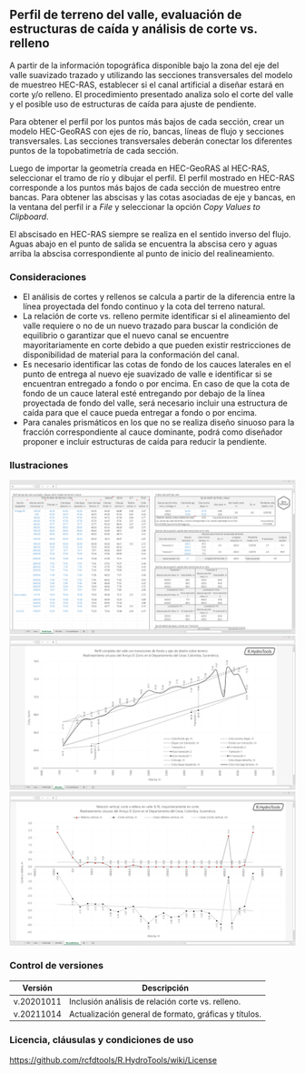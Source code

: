 ## Perfil de terreno del valle, evaluación de estructuras de caída y análisis de corte vs. relleno

A partir de la información topográfica disponible bajo la zona del eje del valle suavizado trazado y utilizando las secciones transversales del modelo de muestreo HEC-RAS, establecer si el canal artificial a diseñar estará en corte y/o relleno. El procedimiento presentado analiza solo el corte del valle y el posible uso de estructuras de caída para ajuste de pendiente.

Para obtener el perfil por los puntos más bajos de cada sección, crear un modelo HEC-GeoRAS con ejes de río, bancas, líneas de flujo y secciones transversales. Las secciones transversales deberán conectar los diferentes puntos de la topobatimetría de cada sección.

Luego de importar la geometría creada en HEC-GeoRAS al HEC-RAS, seleccionar el tramo de río y dibujar el perfil. El perfil mostrado en HEC-RAS corresponde a los puntos más bajos de cada sección de muestreo entre bancas. Para obtener las abscisas y las cotas asociadas de eje y bancas, en la ventana del perfil ir a _File_ y seleccionar la opción _Copy Values to Clipboard_.

El abscisado en HEC-RAS siempre se realiza en el sentido inverso del flujo. Aguas abajo en el punto de salida se encuentra la abscisa cero y aguas arriba la abscisa correspondiente al punto de inicio del realineamiento.


### Consideraciones

* El análisis de cortes y rellenos se calcula a partir de la diferencia entre la línea proyectada del fondo continuo y la cota del terreno natural.
* La relación de corte vs. relleno permite identificar si el alineamiento del valle requiere o no de un nuevo trazado para buscar la condición de equilibrio o garantizar que el nuevo canal se encuentre mayoritariamente en corte debido a que pueden existir restricciones de disponibilidad de material para la conformación del canal.
* Es necesario identificar las cotas de fondo de los cauces laterales en el punto de entrega al nuevo eje suavizado de valle e identificar si se encuentran entregado a fondo o por encima. En caso de que la cota de fondo de un cauce lateral esté entregando por debajo de la línea proyectada de fondo del valle, será necesario incluir una estructura de caída para que el cauce pueda entregar a fondo o por encima.
* Para canales prismáticos en los que no se realiza diseño sinuoso para la fracción correspondiente al cauce dominante, podrá como diseñador proponer e incluir estructuras de caída para reducir la pendiente.


### Ilustraciones

![R.HydroTools.PerfilValleEstCaidaCorteRelleno.Screenshot1](https://github.com/rcfdtools/R.HydroTools/blob/main/PerfilValleEstCaidaCorteRelleno/Screenshot/Screenshot1.png)
![R.HydroTools.PerfilValleEstCaidaCorteRelleno.Screenshot2](https://github.com/rcfdtools/R.HydroTools/blob/main/PerfilValleEstCaidaCorteRelleno/Screenshot/Screenshot2.png)
![R.HydroTools.PerfilValleEstCaidaCorteRelleno.Screenshot3](https://github.com/rcfdtools/R.HydroTools/blob/main/PerfilValleEstCaidaCorteRelleno/Screenshot/Screenshot3.png)


### Control de versiones

Versión | Descripción
--- | ---
| v.20201011 | Inclusión análisis de relación corte vs. relleno.
| v.20211014 | Actualización general de formato, gráficas y títulos.


### Licencia, cláusulas y condiciones de uso
https://github.com/rcfdtools/R.HydroTools/wiki/License
